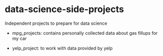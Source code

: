# data-science-side-projects
Independent projects to prepare for data science

- mpg_projects: contains personally collected data about gas fillups for my car

- yelp_project: to work with data provided by yelp